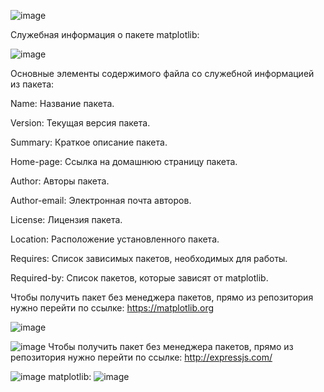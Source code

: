 ![image](https://github.com/user-attachments/assets/6c158b97-4e3c-4d2c-95ec-cce019e96037)

Служебная информация о пакете matplotlib:

![image](https://github.com/user-attachments/assets/27c588c9-7667-4c9b-90d6-5b7cb1b36560)

Основные элементы содержимого файла со служебной информацией из пакета:

Name: Название пакета.

Version: Текущая версия пакета.

Summary: Краткое описание пакета.

Home-page: Ссылка на домашнюю страницу пакета.

Author: Авторы пакета.

Author-email: Электронная почта авторов.

License: Лицензия пакета.

Location: Расположение установленного пакета.

Requires: Список зависимых пакетов, необходимых для работы.

Required-by: Список пакетов, которые зависят от matplotlib.

Чтобы получить пакет без менеджера пакетов, прямо из репозитория нужно перейти по ссылке: https://matplotlib.org




![image](https://github.com/user-attachments/assets/b1061b22-8d0c-428c-8bb1-d1fdf2b4bb1a)

![image](https://github.com/user-attachments/assets/055cea4b-127d-4e35-a900-5ffc04a2ee96)
Чтобы получить пакет без менеджера пакетов, прямо из репозитория нужно перейти по ссылке: http://expressjs.com/


![image](https://github.com/user-attachments/assets/775ce48d-2319-4157-aadb-a7695dfe8cc4)
matplotlib:
![image](https://github.com/user-attachments/assets/dff1d6ee-af31-4c7a-ac5d-f341b1cfa275)
